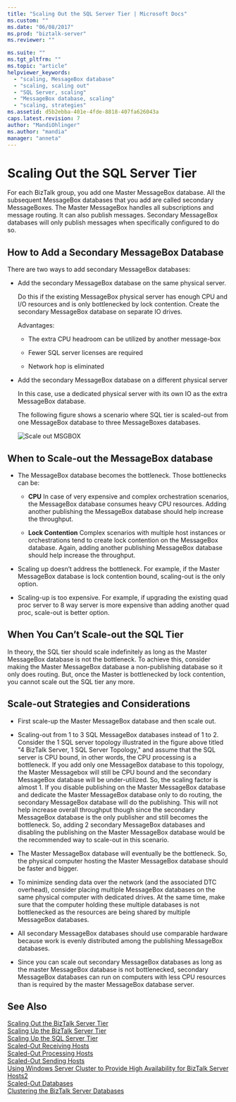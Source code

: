 ```yaml
---
title: "Scaling Out the SQL Server Tier | Microsoft Docs"
ms.custom: ""
ms.date: "06/08/2017"
ms.prod: "biztalk-server"
ms.reviewer: ""

ms.suite: ""
ms.tgt_pltfrm: ""
ms.topic: "article"
helpviewer_keywords: 
  - "scaling, MessageBox database"
  - "scaling, scaling out"
  - "SQL Server, scaling"
  - "MessageBox database, scaling"
  - "scaling, strategies"
ms.assetid: d5b2ebba-401e-4fde-8818-407fa626043a
caps.latest.revision: 7
author: "MandiOhlinger"
ms.author: "mandia"
manager: "anneta"
---
```

# Scaling Out the SQL Server Tier
For each BizTalk group, you add one Master MessageBox database. All the subsequent MessageBox databases that you add are called secondary MessageBoxes. The Master MessageBox handles all subscriptions and message routing. It can also publish messages. Secondary MessageBox databases will only publish messages when specifically configured to do so.  
  
## How to Add a Secondary MessageBox Database  
 There are two ways to add secondary MessageBox databases:  
  
- Add the secondary MessageBox database on the same physical server.  
  
   Do this if the existing MessageBox physical server has enough CPU and I/O resources and is only bottlenecked by lock contention. Create the secondary MessageBox database on separate IO drives.  
  
   Advantages:  
  
  -   The extra CPU headroom can be utilized by another message-box  
  
  -   Fewer SQL server licenses are required  
  
  -   Network hop is eliminated  
  
- Add the secondary MessageBox database on a different physical server  
  
   In this case, use a dedicated physical server with its own IO as the extra MessageBox database.  
  
  The following figure shows a scenario where SQL tier is scaled-out from one MessageBox database to three MessageBoxes databases.  
  
  ![Scale out MSGBOX](../core/media/scaleoutmsgbox.gif "ScaleOutMSGBOX")  
  
## When to Scale-out the MessageBox database  
  
-   The MessageBox database becomes the bottleneck. Those bottlenecks can be:  
  
    -   **CPU** In case of very expensive and complex orchestration scenarios, the MessageBox database consumes heavy CPU resources. Adding another publishing the MessageBox database should help increase the throughput.  
  
    -   **Lock Contention** Complex scenarios with multiple host instances or orchestrations tend to create lock contention on the MessageBox database. Again, adding another publishing MessageBox database should help increase the throughput.  
  
-   Scaling up doesn’t address the bottleneck. For example, if the Master MessageBox database is lock contention bound, scaling-out is the only option.  
  
-   Scaling-up is too expensive. For example, if upgrading the existing quad proc server to 8 way server is more expensive than adding another quad proc, scale-out is better option.  
  
## When You Can’t Scale-out the SQL Tier  
 In theory, the SQL tier should scale indefinitely as long as the Master MessageBox database is not the bottleneck. To achieve this, consider making the Master MessageBox database a non-publishing database so it only does routing. But, once the Master is bottlenecked by lock contention, you cannot scale out the SQL tier any more.  
  
## Scale-out Strategies and Considerations  
  
-   First scale-up the Master MessageBox database and then scale out.  
  
-   Scaling-out from 1 to 3 SQL MessageBox databases instead of 1 to 2. Consider the 1 SQL server topology illustrated in the figure above titled "4 BizTalk Server, 1 SQL Server Topology," and assume that the SQL server is CPU bound, in other words, the CPU processing is a bottleneck. If you add only one MessageBox database to this topology, the Master Messagebox will still be CPU bound and the secondary MessageBox database will be under-utilized. So, the scaling factor is almost 1. If you disable publishing on the Master MessageBox database and dedicate the Master MessageBox database only to do routing, the secondary MessageBox database will do the publishing. This will not help increase overall throughput though since the secondary MessageBox database is the only publisher and still becomes the bottleneck. So, adding 2 secondary MessageBox databases and disabling the publishing on the Master MessageBox database would be the recommended way to scale-out in this scenario.  
  
-   The Master MessageBox database will eventually be the bottleneck. So, the physical computer hosting the Master MessageBox database should be faster and bigger.  
  
-   To minimize sending data over the network (and the associated DTC overhead), consider placing multiple MessageBox databases on the same physical computer with dedicated drives. At the same time, make sure that the computer holding these multiple databases is not bottlenecked as the resources are being shared by multiple MessageBox databases.  
  
-   All secondary MessageBox databases should use comparable hardware because work is evenly distributed among the publishing MessageBox databases.  
  
-   Since you can scale out secondary MessageBox databases as long as the master MessageBox database is not bottlenecked, secondary MessageBox databases can run on computers with less CPU resources than is required by the master MessageBox database server.  
  
## See Also  
 [Scaling Out the BizTalk Server Tier](../core/scaling-out-the-biztalk-server-tier.md)   
 [Scaling Up the BizTalk Server Tier](../core/scaling-up-the-biztalk-server-tier.md)   
 [Scaling Up the SQL Server Tier](../core/scaling-up-the-sql-server-tier.md)   
 [Scaled-Out Receiving Hosts](../core/scaled-out-receiving-hosts.md)   
 [Scaled-Out Processing Hosts](../core/scaled-out-processing-hosts.md)   
 [Scaled-Out Sending Hosts](../core/scaled-out-sending-hosts.md)   
 [Using Windows Server Cluster to Provide High Availability for BizTalk Server Hosts2](../core/use-windows-cluster-to-provide-high-availability-for-biztalk-hosts.md)   
 [Scaled-Out Databases](../core/scaled-out-databases.md)   
 [Clustering the BizTalk Server Databases](../core/clustering-the-biztalk-server-databases1.md)